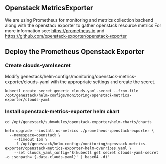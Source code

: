 ## Openstack MetricsExporter

We are using Prometheus for monitoring and metrics collection backend along with the openstack exporter to gather openstack resource metrics
For more information see: https://prometheus.io and https://github.com/openstack-exporter/openstack-exporter

## Deploy the Prometheus Openstack Exporter

### Create clouds-yaml secret
Modify genestack/helm-configs/monitoring/openstack-metrics-exporter/clouds-yaml with the appropriate settings and create the secret.

```shell
kubectl create secret generic clouds-yaml-secret --from-file /opt/genestack/helm-configs/monitoring/openstack-metrics-exporter/clouds-yaml
```

### Install openstack-metrics-exporter helm chart
```shell
cd /opt/genestack/submodules/openstack-exporter/helm-charts/charts

helm upgrade --install os-metrics ./prometheus-openstack-exporter \
  --namespace=openstack \
    --timeout 15m \
    -f /opt/genestack/helm-configs/monitoring/openstack-metrics-exporter/openstack-metrics-exporter-helm-overrides.yaml \
    --set clouds_yaml_config="$(kubectl get secret clouds-yaml-secret -o jsonpath='{.data.clouds-yaml}' | base64 -d)"
```
